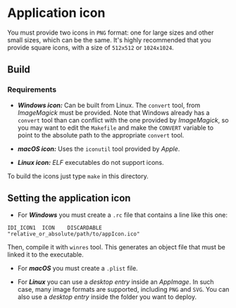 # Application icon

You must provide two icons in `PNG` format: one for large sizes and other small sizes, which can be the same. It's highly recommended that you provide square icons, with a size of `512x512` or `1024x1024`.

## Build

### Requirements

* ***Windows icon:*** Can be built from Linux. The `convert` tool, from *ImageMagick* must be provided. Note that Windows already has a `convert` tool than can conflict with the one provided by *ImageMagick*, so you may want to edit the `Makefile` and make the `CONVERT` variable to point to the absolute path to the appropriate `convert` tool.

* ***macOS icon:*** Uses the `iconutil` tool provided by *Apple*.

* ***Linux icon:*** *ELF* executables do not support icons.

To build the icons just type `make` in this directory.

## Setting the application icon

* For ***Windows*** you must create a `.rc` file that contains a line like this one:

`IDI_ICON1	ICON	DISCARDABLE	"relative_or_absolute/path/to/appIcon.ico"`

Then, compile it with `winres` tool. This generates an object file that must be linked it to the executable.

* For ***macOS*** you must create a `.plist` file.

* For ***Linux*** you can use a *desktop entry* inside an *AppImage*. In such case, many image formats are supported, including `PNG` and `SVG`. You can also use a *desktop entry* inside the folder you want to deploy.